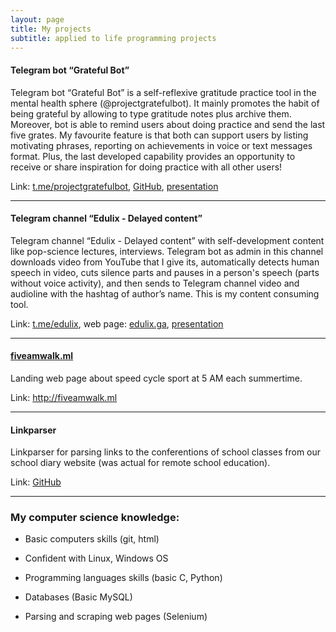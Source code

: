 ```yaml
---
layout: page
title: My projects
subtitle: applied to life programming projects
---
```


#### Telegram bot “Grateful Bot”
Telegram bot “Grateful Bot” is a self-reflexive gratitude practice tool in the mental health sphere (@projectgratefulbot). It mainly promotes the habit of being grateful by allowing to type gratitude notes plus archive them. Moreover, bot is able to remind users about doing practice and send the last five grates. My favourite feature is that both can support users by listing motivating phrases, reporting on achievements in voice or text messages format. Plus, the last developed capability provides an opportunity to receive or share inspiration for doing practice with all other users!

Link: [t.me/projectgratefulbot](https://t.me/projectgratefulbot), [GitHub](https://github.com/vedulix/notes_bot), [presentation](https://docs.google.com/presentation/d/1wpl6_r2ptjd7r10C1O6HczmbL_djjuJKeI5qvG2Oky4/edit?usp=sharing)

------




#### Telegram channel “Edulix - Delayed content”
Telegram channel “Edulix - Delayed content” with self-development content like pop-science lectures, interviews. Telegram bot as admin in this channel downloads video from YouTube that I give its, automatically detects human speech in video, cuts silence parts and pauses in a person's speech (parts without voice activity), and then sends to Telegram channel video and audioline with the hashtag of author’s name. This is my content consuming tool.

Link: [t.me/edulix](https://t.me/edulix), web page: [edulix.ga](http://edulix.ga), [presentation](https://docs.google.com/presentation/d/1Hliyr5gM4Saimw7DKjqFW4UK9vSlByMurKBZtSt-wSg/edit?usp=sharing)

------



#### [fiveamwalk.ml](http://fiveamwalk.ml)

Landing web page about speed cycle sport at 5 AM each summertime.

Link: http://fiveamwalk.ml

------



#### Linkparser
Linkparser for parsing links to the conferentions of school classes from our school diary website (was actual for remote school education).

Link: [GitHub](https://github.com/vedulix/linksparser)

------



### My computer science knowledge:

- Basic computers skills (git, html)

- Confident with Linux, Windows OS

- Programming languages skills (basic C, Python)

- Databases (Basic MySQL)

- Parsing and scraping web pages (Selenium)
